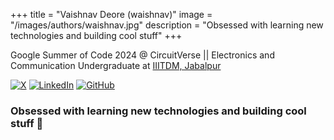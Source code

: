 +++
title = "Vaishnav Deore (waishnav)"
image = "/images/authors/waishnav.jpg"
description = "Obsessed with learning new technologies and building cool stuff"
+++

Google Summer of Code 2024 @ CircuitVerse || Electronics and Communication Undergraduate at [IIITDM, Jabalpur](https://www.iiitdmj.ac.in/)

[![X](https://img.shields.io/badge/Twitter-000000?style=for-the-badge&logo=x&logoColor=white)](https://x.com/wshxnv)
[![LinkedIn](https://img.shields.io/badge/LinkedIn-0077B5?style=for-the-badge&logo=linkedin&logoColor=white)](https://www.linkedin.com/in/waishnav-deore)
[![GitHub](https://img.shields.io/badge/github-%23121011.svg?style=for-the-badge&logo=github&logoColor=white)](https://github.com/waishnav)

### Obsessed with learning new technologies and building cool stuff 👋
